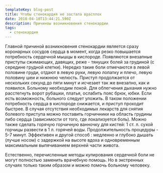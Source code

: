 ```yaml
---
templateKey: blog-post
title: Чтобы стенокардия не застала врасплох
date: 2018-04-10T13:44:21.590Z
description: Причиноы возникновения стенокардии
tags:
  - стенокардия
---
```

Главной причиной возникновения стенокардии является сразу коронарных сосудов сердца в момент, когда резко повышается потребность сердечной мышцы в кислороде. Появляются внезапные приступы сжимающих, давящих, реже - тянущих болей за грудиной (с середине грудной клетки). Нередко такие боли отмечаются в левой половине груди, отдают в левую руки, левую лопатку и плечо, левую половину шеи и нижнюю челюсть. Приступ продолжается от нескольких секунд до пяти минут и исчезает так же внезапно, как и появился. Больному необходим покой. Для облегчения дыхания нужно расстегнуть ворот рубашки, платья, ослабить пояс брюк, юбки. Если есть возможность, больного следует уложить. В таком положении потребность сердца в кислороде снижается, и приступ проходит быстрее. В случая отсутствия необходимых лекарств для снятия болевого приступа можно поставить горчичники на область грудины либо сердца (зависимости от того,  где локализуется боль). Можно также сделать горячую горчичную ванночку для кистей: 1 ст. л. сухой горчицы развести в 1 л. горячей воды. Продолжительность процедуры - 5-7 минут. Эффективен и другой способ : медленно и глубоко дышать (лучше носом) с задержкой на высоте вдоха и одновременным максимальным выпячиванием верхней части живота. 



Естественно, перечисленные методы купирования сердечной боли не могут полностью заменить врачебную помощь. Но в экстренных случаях только таким образом и можно помочь больному человеку.

